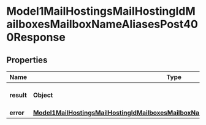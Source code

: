 

# Model1MailHostingsMailHostingIdMailboxesMailboxNameAliasesPost400Response


## Properties

| Name | Type | Description | Notes |
|------------ | ------------- | ------------- | -------------|
|**result** | **Object** | Result of the HTTP request |  |
|**error** | [**Model1MailHostingsMailHostingIdMailboxesMailboxNameAliasesPost400ResponseAllOfError**](Model1MailHostingsMailHostingIdMailboxesMailboxNameAliasesPost400ResponseAllOfError.md) |  |  [optional] |



